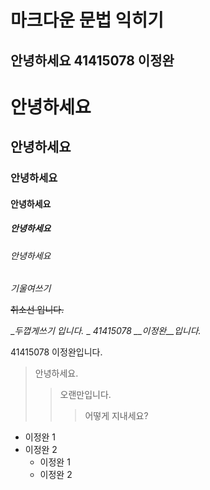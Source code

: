 마크다운 문법 익히기
===
안녕하세요 41415078 이정완
---
# 안녕하세요
## 안녕하세요
### 안녕하세요
#### 안녕하세요
##### 안녕하세요
###### 안녕하세요

_기울여쓰기_

~~취소선 입니다.~~

__두껍게쓰기 입니다._
_
*41415078 __이정완__입니다.*

41415078 이정완입니다.
> 안녕하세요.
>> 오랜만입니다.
>>> 어떻게 지내세요?

* 이정완 1
* 이정완 2
    * 이정완 1
    * 이정완 2



